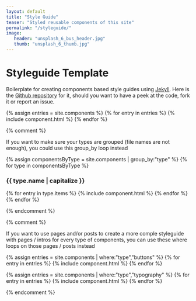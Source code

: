 ```yaml
---
layout: default
title: "Style Guide"
teaser: "Styled reusable components of this site"
permalink: "/styleguide/"
image:
   header: "unsplash_6_bus_header.jpg"
   thumb: "unsplash_6_thumb.jpg"
---
```


<h1 class="sg-h1">Styleguide Template</h1>

<p>Boilerplate for creating components based style guides using <a href="http://jekyllrb.com">Jekyll</a>. Here is the <a href="https://github.com/jeromecoupe/jekyllstyleguide">Github repository</a> for it, should you want to have a peek at the code, fork it or report an issue.</p>

{% assign entries = site.components %}
{% for entry in entries %}
  {% include component.html %}
{% endfor %}

{% comment %}

If you want to make sure your types are grouped (file names are not enough), you could use this group_by loop instead

{% assign componentsByType = site.components | group_by:"type" %}
{% for type in componentsByType %}
  <h3 class="sg-h2">{{ type.name | capitalize }}</h3>
  {% for entry in type.items %}
    {% include component.html %}
  {% endfor %}
{% endfor %}

{% endcomment %}



{% comment %}

If you want to use pages and/or posts to create a more comple styleguide with pages / intros for every type of components, you can use these where loops on those pages / posts instead

{% assign entries = site.components | where:"type","buttons" %}
{% for entry in entries %}
  {% include component.html %}
{% endfor %}

{% assign entries = site.components | where:"type","typography" %}
{% for entry in entries %}
  {% include component.html %}
{% endfor %}

{% endcomment %}
